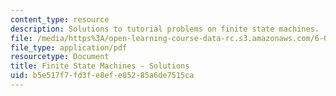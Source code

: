 ```yaml
---
content_type: resource
description: Solutions to tutorial problems on finite state machines.
file: /media/https%3A/open-learning-course-data-rc.s3.amazonaws.com/6-004-computation-structures-spring-2009/b5e517f7fd3fe8efe85285a6de7515ca_MIT6_004s09_tutor07_sol.pdf
file_type: application/pdf
resourcetype: Document
title: Finite State Machines - Solutions
uid: b5e517f7-fd3f-e8ef-e852-85a6de7515ca
---
```

